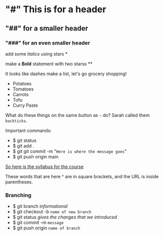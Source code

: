 # "#" This is for a header
## "##" for a smaller header
### "###" for an even smaller header

add some *italics* using stars *

make a **Bold** statement with two starss **

It looks like dashes make a list, let's go grocery shopping!
- Potatoes
- Tomatoes
- Carrots
- Tofu
- Curry Paste

What do these things on the same button as `~` do? Sarah called them `backticks`.



Important commands:
- $ git status
- $ git add .
- $ git git commit -m "`Here is where the message goes`"
- $ git push origin main


[So here is the syllabus for the course](https://github.com/learn-academy-2021-echo/Syllabus)

These words that are here ^ are in square brackets, and the URL is inside parentheses.


### Branching

- $ git branch *informational*
- $ git checkout -b `name of new branch`
- $ git status *gives the changes that we introduced*
- $ git commit -m `message`
- $ git push origin `name of branch`
